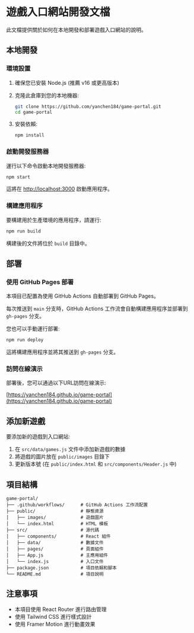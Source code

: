 # 遊戲入口網站開發文檔

此文檔提供關於如何在本地開發和部署遊戲入口網站的說明。

## 本地開發

### 環境設置

1. 確保您已安裝 Node.js (推薦 v16 或更高版本)
2. 克隆此倉庫到您的本地機器:
   ```bash
   git clone https://github.com/yanchen184/game-portal.git
   cd game-portal
   ```

3. 安裝依賴:
   ```bash
   npm install
   ```

### 啟動開發服務器

運行以下命令啟動本地開發服務器:

```bash
npm start
```

這將在 [http://localhost:3000](http://localhost:3000) 啟動應用程序。

### 構建應用程序

要構建用於生產環境的應用程序，請運行:

```bash
npm run build
```

構建後的文件將位於 `build` 目錄中。

## 部署

### 使用 GitHub Pages 部署

本項目已配置為使用 GitHub Actions 自動部署到 GitHub Pages。

每次推送到 `main` 分支時，GitHub Actions 工作流會自動構建應用程序並部署到 `gh-pages` 分支。

您也可以手動運行部署:

```bash
npm run deploy
```

這將構建應用程序並將其推送到 `gh-pages` 分支。

### 訪問在線演示

部署後，您可以通過以下URL訪問在線演示:

[https://yanchen184.github.io/game-portal](https://yanchen184.github.io/game-portal)

## 添加新遊戲

要添加新的遊戲到入口網站:

1. 在 `src/data/games.js` 文件中添加新遊戲的數據
2. 將遊戲的圖片放在 `public/images` 目錄下
3. 更新版本號 (在 `public/index.html` 和 `src/components/Header.js` 中)

## 項目結構

```
game-portal/
├── .github/workflows/      # GitHub Actions 工作流配置
├── public/                 # 靜態資源
│   ├── images/             # 遊戲圖片
│   └── index.html          # HTML 模板
├── src/                    # 源代碼
│   ├── components/         # React 組件
│   ├── data/               # 數據文件
│   ├── pages/              # 頁面組件
│   ├── App.js              # 主應用組件
│   └── index.js            # 入口文件
├── package.json            # 項目依賴和腳本
└── README.md               # 項目說明
```

## 注意事項

- 本項目使用 React Router 進行路由管理
- 使用 Tailwind CSS 進行樣式設計
- 使用 Framer Motion 進行動畫效果
